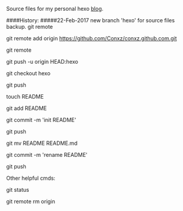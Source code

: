 Source files for my personal hexo [blog](http://www.conxz.net).

####History:
#####22-Feb-2017 new branch 'hexo' for source files backup.
git remote

git remote add origin https://github.com/Conxz/conxz.github.com.git

git remote

git push -u origin HEAD:hexo

git checkout hexo

git push

touch README

git add README

git commit -m 'init README'

git push 

git mv README README.md

git commit -m 'rename README'

git push


Other helpful cmds:

git status

git remote rm origin
